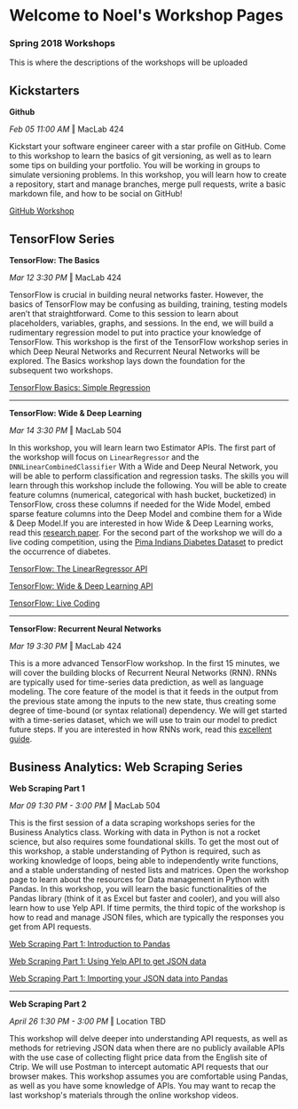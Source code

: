 # Welcome to Noel's Workshop Pages
### Spring 2018 Workshops

This is where the descriptions of the workshops will be uploaded

## Kickstarters

**Github**

_Feb 05 11:00 AM_ ‖ MacLab 424

Kickstart your software engineer career with a star profile on GitHub. Come to this workshop to learn the basics of git versioning, as well as to learn some tips on building your portfolio. You will be working in groups to simulate versioning problems. In this workshop, you will learn how to create a repository, start and manage branches, merge pull requests, write a basic markdown file, and how to be social on GitHub!

[GitHub Workshop](https://noelkonagai.github.io/Workshops/github/)

## TensorFlow Series

**TensorFlow: The Basics**

_Mar 12 3:30 PM_ ‖ MacLab 424

TensorFlow is crucial in building neural networks faster. However, the basics of TensorFlow may be confusing as building, training, testing models aren’t that straightforward. Come to this session to learn about placeholders, variables, graphs, and sessions. In the end, we will build a rudimentary regression model to put into practice your knowledge of TensorFlow. This workshop is the first of the TensorFlow workshop series in which Deep Neural Networks and Recurrent Neural Networks will be explored. The Basics workshop lays down the foundation for the subsequent two workshops.

[TensorFlow Basics: Simple Regression](https://noelkonagai.github.io/Workshops/tensorflow_pt1_simple_regression/)

------

**TensorFlow: Wide & Deep Learning**

_Mar 14 3:30 PM_ ‖ MacLab 504

In this workshop, you will learn learn two Estimator APIs. The first part of the workshop will focus on ```LinearRegressor``` and the ```DNNLinearCombinedClassifier``` With a Wide and Deep Neural Network, you will be able to perform classification and regression tasks. The skills you will learn through this workshop include the following. You will be able to create feature columns (numerical, categorical with hash bucket, bucketized) in TensorFlow, cross these columns if needed for the Wide Model, embed sparse feature columns into the Deep Model and combine them for a Wide & Deep Model.If you are interested in how Wide & Deep Learning works, read this [research paper](https://arxiv.org/abs/1606.07792). For the second part of the workshop we will do a live coding competition, using the [Pima Indians Diabetes Dataset](https://www.kaggle.com/uciml/pima-indians-diabetes-database/data) to predict the occurrence of diabetes.

[TensorFlow: The LinearRegressor API](https://noelkonagai.github.io/Workshops/tensorflow_pt2_linearregressor/)

[TensorFlow: Wide & Deep Learning API](https://noelkonagai.github.io/Workshops/tensorflow_pt2_widedeep/)

[TensorFlow: Live Coding](https://github.com/noelkonagai/Workshops/tree/master/tensorflow_pt2_livecoding)

------

**TensorFlow: Recurrent Neural Networks**

_Mar 19 3:30 PM_ ‖ MacLab 424

This is a more advanced TensorFlow workshop. In the first 15 minutes, we will cover the building blocks of Recurrent Neural Networks (RNN). RNNs are typically used for time-series data prediction, as well as language modeling. The core feature of the model is that it feeds in the output from the previous state among the inputs to the new state, thus creating some degree of time-bound (or syntax relational) dependency. We will get started with a time-series dataset, which we will use to train our model to predict future steps. If you are interested in how RNNs work, read this [excellent guide](https://colah.github.io/posts/2015-08-Understanding-LSTMs/).

## Business Analytics: Web Scraping Series

**Web Scraping Part 1**

_Mar 09 1:30 PM - 3:00 PM_ ‖ MacLab 504

This is the first session of a data scraping workshops series for the Business Analytics class. Working with data in Python is not a rocket science, but also requires some foundational skills. To get the most out of this workshop, a stable understanding of Python is required, such as working knowledge of loops, being able to independently write functions, and a stable understanding of nested lists and matrices. Open the workshop page to learn about the resources for Data management in Python with Pandas. In this workshop, you will learn the basic functionalities of the Pandas library (think of it as Excel but faster and cooler), and you will also learn how to use Yelp API. If time permits, the third topic of the workshop is how to read and manage JSON files, which are typically the responses you get from API requests.

[Web Scraping Part 1: Introduction to Pandas](https://noelkonagai.github.io/Workshops/web_scraping_pt1_pandas/)

[Web Scraping Part 1: Using Yelp API to get JSON data](https://noelkonagai.github.io/Workshops/web_scraping_pt1_yelp/)

[Web Scraping Part 1: Importing your JSON data into Pandas](https://noelkonagai.github.io/Workshops/web_scraping_pt1_json/)

------

**Web Scraping Part 2**

_April 26 1:30 PM - 3:00 PM_ ‖ Location TBD

This workshop will delve deeper into understanding API requests, as well as methods for retrieving JSON data when there are no publicly available APIs with the use case of collecting flight price data from the English site of Ctrip. We will use Postman to intercept automatic API requests that our browser makes. This workshop assumes you are comfortable using Pandas, as well as you have some knowledge of APIs. You may want to recap the last workshop's materials through the online workshop videos.